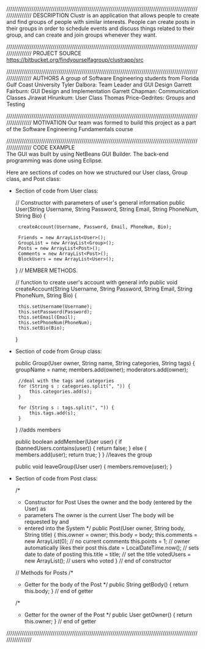 
////////////////////////////////////////////////////////////////////////////////////////////////////////////////
DESCRIPTION
	Clustr is an application that allows people to create and find groups of people with similar interests.
	People can create posts in their groups in order to schedule events and discuss things related to their group, 
	and can create and join groups whenever they want.

////////////////////////////////////////////////////////////////////////////////////////////////////////////////
PROJECT SOURCE
	https://bitbucket.org/findyourselfagroup/clustrapp/src
					 					
////////////////////////////////////////////////////////////////////////////////////////////////////////////////
AUTHORS
	A group of Software Engineering students from Florida Gulf Coast University 
	Tyler Dalbora: Team Leader and GUI Design
    Garrett Fairburn: GUI Design and Implementation
	Garrett Chapman: Communication Classes
	Jirawat Hirunkum: User Class
	Thomas Price-Gedrites: Groups and Testing
		
////////////////////////////////////////////////////////////////////////////////////////////////////////////////
MOTIVATION
	Our team was formed to build this project as a part of the Software Engineering Fundamentals course		  
										
////////////////////////////////////////////////////////////////////////////////////////////////////////////////
CODE EXAMPLE	
	The GUI was built by using NetBeans GUI Builder.
	The back-end programming was done using Eclipse.
  
  Here are sections of codes on how we structured our User class, Group class, and Post class:
  
 * Section of code from User class:

	// Constructor with parameters of user's general information
	public User(String Username, String Password, String Email, 
	  String PhoneNum, String Bio) {

		createAccount(Username, Password, Email, PhoneNum, Bio);

		Friends = new ArrayList<User>();
		GroupList = new ArrayList<Group>();
		Posts = new ArrayList<Post>();
		Comments = new ArrayList<Post>();
		BlockUsers = new ArrayList<User>();

	}
	// MEMBER METHODS.

	// function to create user's account with general info
	public void createAccount(String Username, String Password, 
	  String Email, String PhoneNum, String Bio) {
	  
		this.setUsername(Username);
		this.setPassword(Password);
		this.setEmail(Email);
		this.setPhoneNum(PhoneNum);
		this.setBio(Bio);
	}

 * Section of code from Group class:

	public Group(User owner, String name, String categories, String tags) {
	        groupName = name;
	        members.add(owner);
	        moderators.add(owner);

        //deal with the tags and categories
        for (String s : categories.split(", ")) {
            this.categories.add(s);
        }

        for (String s : tags.split(", ")) {
            this.tags.add(s);
        }
    }
	//adds members

    public boolean addMember(User user) {
        if (bannedUsers.contains(user)) {
            return false;
        } else {
            members.add(user);
            return true;
        }
    }
	//leaves the group

    public void leaveGroup(User user) {
        members.remove(user);
    }

 * Section of code from Post class:
 
	 /*
	 * Constructor for Post Uses the owner and the body (entered by the User) as
	 * parameters The owner is the current User The body will be requested by and
	 * entered into the System
	 */
	public Post(User owner, String body, String title) {
		this.owner = owner;
		this.body = body;
		this.comments = new ArrayList<Post>(0); // no current comments
		this.points = 1; // owner automatically likes their post
		this.date = LocalDateTime.now(); // sets date to date of posting
		this.title = title; // set the title
		votedUsers = new ArrayList<String>(); // users who voted 
	} // end of constructor

	// Methods for Posts
	/*
	 * Getter for the body of the Post
	 */
	public String getBody() {
		return this.body;
	} // end of getter

	/*
	 * Getter for the owner of the Post
	 */
	public User getOwner() {
		return this.owner;
	} // end of getter
	
////////////////////////////////////////////////////////////////////////////////////////////////////////////////
 
 

